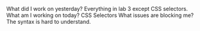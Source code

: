 What did I work on yesterday?
Everything in lab 3 except CSS selectors.
What am I working on today?
CSS Selectors
What issues are blocking me?
The syntax is hard to understand.
